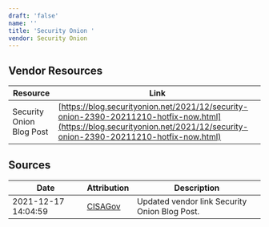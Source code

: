 ```yaml
---
draft: 'false'
name: ''
title: 'Security Onion '
vendor: Security Onion
---
```


## Vendor Resources
| Resource | Link |
| --- | --- |
| Security Onion Blog Post | [https://blog.securityonion.net/2021/12/security-onion-2390-20211210-hotfix-now.html](https://blog.securityonion.net/2021/12/security-onion-2390-20211210-hotfix-now.html) |



## Sources
| Date | Attribution | Description |
| --- | --- | --- |
| 2021-12-17 14:04:59 | [CISAGov](https://raw.githubusercontent.com/cisagov/log4j-affected-db/develop/README.md) | Updated vendor link Security Onion Blog Post.  |
